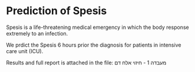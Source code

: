 # Prediction of Spesis
Spesis is a life-threatening medical emergency in which the body response extremely to an infection. 

We prdict the Spesis 6 hours prior the diagnosis for patients in intensive care unit (ICU).

Results and full report is attached in the file: מעבדה 1 - חיזוי אלח דם

